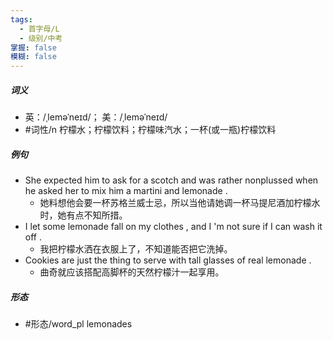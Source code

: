 ```yaml
---
tags:
  - 首字母/L
  - 级别/中考
掌握: false
模糊: false
---
```

##### 词义
- 英：/ˌleməˈneɪd/； 美：/ˌleməˈneɪd/
- #词性/n  柠檬水；柠檬饮料；柠檬味汽水；一杯(或一瓶)柠檬饮料
##### 例句
- She expected him to ask for a scotch and was rather nonplussed when he asked her to mix him a martini and lemonade .
	- 她料想他会要一杯苏格兰威士忌，所以当他请她调一杯马提尼酒加柠檬水时，她有点不知所措。
- I let some lemonade fall on my clothes , and I 'm not sure if I can wash it off .
	- 我把柠檬水洒在衣服上了，不知道能否把它洗掉。
- Cookies are just the thing to serve with tall glasses of real lemonade .
	- 曲奇就应该搭配高脚杯的天然柠檬汁一起享用。
##### 形态
- #形态/word_pl lemonades

